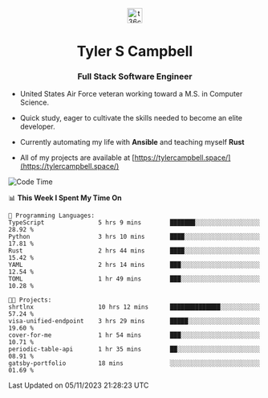 <p align="center">
<a href="https://www.linkedin.com/in/t36campbell" target="blank"><img align="center" src="https://ik.imagekit.io/t36campbell/Portfolio/linkedin.png.original_m8bbGgPh6.png" alt="t36campbell" height="30" width="30" /></a>
</p>
<h1 align="center">Tyler S Campbell</h1>
<h3 align="center">Full Stack Software Engineer</h3>

* United States Air Force veteran working toward a M.S. in Computer Science.

* Quick study, eager to cultivate the skills needed to become an elite developer.

* Currently automating my life with **Ansible** and teaching myself **Rust**

* All of my projects are available at [https://tylercampbell.space/](https://tylercampbell.space/)

<!--START_SECTION:waka-->
![Code Time](http://img.shields.io/badge/Code%20Time-2%2C958%20hrs%2037%20mins-blue)

📊 **This Week I Spent My Time On** 

```text
💬 Programming Languages: 
TypeScript               5 hrs 9 mins        ███████░░░░░░░░░░░░░░░░░░   28.92 % 
Python                   3 hrs 10 mins       ████░░░░░░░░░░░░░░░░░░░░░   17.81 % 
Rust                     2 hrs 44 mins       ████░░░░░░░░░░░░░░░░░░░░░   15.42 % 
YAML                     2 hrs 14 mins       ███░░░░░░░░░░░░░░░░░░░░░░   12.54 % 
TOML                     1 hr 49 mins        ███░░░░░░░░░░░░░░░░░░░░░░   10.28 % 

🐱‍💻 Projects: 
shrtlnx                  10 hrs 12 mins      ██████████████░░░░░░░░░░░   57.24 % 
visa-unified-endpoint    3 hrs 29 mins       █████░░░░░░░░░░░░░░░░░░░░   19.60 % 
cover-for-me             1 hr 54 mins        ███░░░░░░░░░░░░░░░░░░░░░░   10.71 % 
periodic-table-api       1 hr 35 mins        ██░░░░░░░░░░░░░░░░░░░░░░░   08.91 % 
gatsby-portfolio         18 mins             ░░░░░░░░░░░░░░░░░░░░░░░░░   01.69 % 
```


 Last Updated on 05/11/2023 21:28:23 UTC
<!--END_SECTION:waka-->
